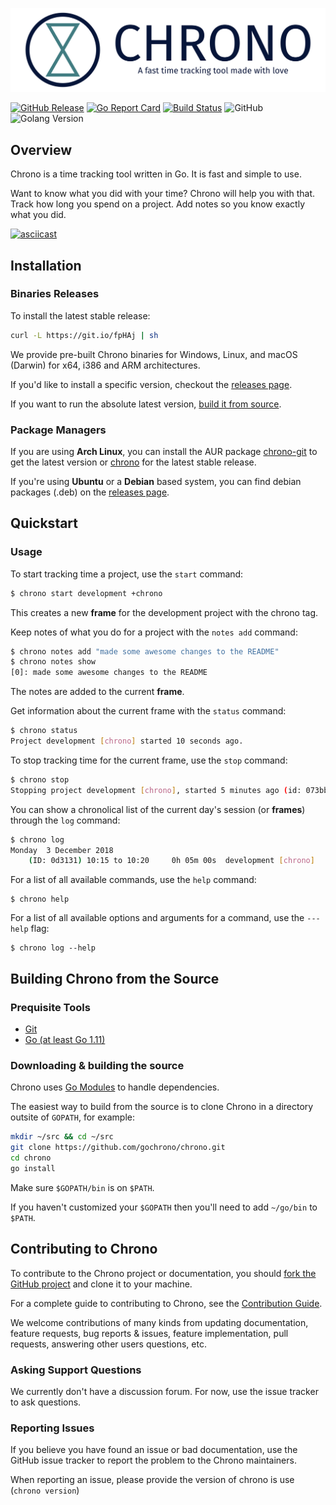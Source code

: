 ![Alt chrono](./.github/full-logo-with-tagline.png)

[![GitHub Release](https://img.shields.io/github/release-pre/gochrono/chrono.svg)](https://github.com/gochrono/chrono/releases)
[![Go Report Card](https://goreportcard.com/badge/github.com/gochrono/chrono)](https://goreportcard.com/report/github.com/gochrono/chrono)
[![Build Status](https://travis-ci.org/gochrono/chrono.svg?branch=master)](https://travis-ci.org/gochrono/chrono)
![GitHub](https://img.shields.io/github/license/gochrono/chrono.svg)
![Golang Version](https://img.shields.io/badge/Go-1.11-lightgrey.svg)



## Overview ##

Chrono is a time tracking tool written in Go.
It is fast and simple to use.

Want to know what you did with your time? Chrono will help you with that. Track how
long you spend on a project. Add notes so you know exactly what
you did.

[![asciicast](https://asciinema.org/a/pb5PlJHshi2gjpDeQYCj0gmfI.svg)](https://asciinema.org/a/pb5PlJHshi2gjpDeQYCj0gmfI)


## Installation ##

### Binaries Releases ###

To install the latest stable release:

``` bash
curl -L https://git.io/fpHAj | sh
```

We provide pre-built Chrono binaries for Windows, Linux, and macOS (Darwin) for x64, i386 and ARM architectures.

If you'd like to install a specific version, checkout the [releases page](https://github.com/gochrono/chrono/releases).

If you want to run the absolute latest version, [build it from source](#building-chrono-from-the-source).

### Package Managers ###

If you are using __Arch Linux__, you can install the AUR package [chrono-git][2] to get the latest version or [chrono][3] for the latest stable release.

If you're using __Ubuntu__ or a __Debian__ based system, you can find debian packages (.deb) on the [releases page](https://github.com/gochrono/chrono/releases).

## Quickstart ##

### Usage ###

To start tracking time a project, use the `start` command:

``` bash
$ chrono start development +chrono
```

This creates a new __frame__ for the development project with the chrono tag.

Keep notes of what you do for a project with the `notes add` command:

``` bash
$ chrono notes add "made some awesome changes to the README"
$ chrono notes show
[0]: made some awesome changes to the README
```

The notes are added to the current __frame__.

Get information about the current frame with the `status` command:

``` bash
$ chrono status
Project development [chrono] started 10 seconds ago.
```
To stop tracking time for the current frame, use the `stop` command:

``` bash
$ chrono stop
Stopping project development [chrono], started 5 minutes ago (id: 073bbf).
```

You can show a chronolical list of the current day's session (or __frames__) through the `log` command:

``` bash
$ chrono log
Monday  3 December 2018
    (ID: 0d3131) 10:15 to 10:20     0h 05m 00s  development [chrono]
```

For a list of all available commands, use the `help` command:

```
$ chrono help
```

For a list of all available options and arguments for a command, use the `---help` flag:

```
$ chrono log --help
```

## Building Chrono from the Source ##

### Prequisite Tools ###

* [Git](https://git-scm.com/)
* [Go (at least Go 1.11)](https://golang.org/dl/)


### Downloading & building the source ###

Chrono uses [Go Modules](https://github.com/golang/go/wiki/Modules) to handle dependencies.

The easiest way to build from the source is to clone Chrono in a directory outsite of `GOPATH`, for example:

``` bash
mkdir ~/src && cd ~/src
git clone https://github.com/gochrono/chrono.git
cd chrono
go install
```

Make sure `$GOPATH/bin` is on `$PATH`.

If you haven't customized your `$GOPATH` then you'll need to add `~/go/bin` to `$PATH`.

## Contributing to Chrono ###

To contribute to the Chrono project or documentation, you should [fork the GitHub project](https://github.com/gochrono/chrono#fork-destination-box) and clone it to your machine.

For a complete guide to contributing to Chrono, see the [Contribution Guide](CONTRIBUTING.md).

We welcome contributions of many kinds from updating documentation, feature requests, bug reports & issues,
feature implementation, pull requests, answering other users questions, etc.

### Asking Support Questions ###

We currently don't have a discussion forum. For now, use the issue tracker to ask questions.

### Reporting Issues ###

If you believe you have found an issue or bad documentation, use
the GitHub issue tracker to report the problem to the Chrono maintainers.

When reporting an issue, please provide the version of chrono is use (`chrono version`)

[1]: https://asciinema.org/a/pb5PlJHshi2gjpDeQYCj0gmfI
[2]: https://aur.archlinux.org/packages/chrono-git/
[3]: https://aur.archlinux.org/packages/chrono/
